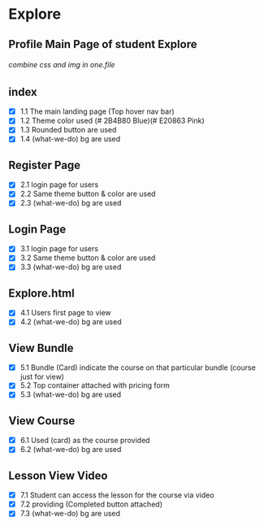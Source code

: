 # Explore

## Profile Main Page of student Explore
###### combine css and img in one.file 
###### <!--- contain all the web design interface of e-learning website --->

## index
- [x] 1.1 The main landing page (Top hover nav bar)
- [x] 1.2 Theme color used (# 2B4B80 Blue)(# E20863 Pink)
- [x] 1.3 Rounded button are used
- [x] 1.4 (what-we-do) bg are used
    
## Register Page
- [x] 2.1 login page for users
- [x] 2.2 Same theme button & color are used
- [x] 2.3 (what-we-do) bg are used
    
## Login Page 
- [x] 3.1 login page for users
- [x] 3.2 Same theme button & color are used
- [x] 3.3 (what-we-do) bg are used
    
## Explore.html
- [x] 4.1 Users first page to view 
- [x] 4.2 (what-we-do) bg are used 
    
## View Bundle
- [x] 5.1 Bundle (Card) indicate the course on that particular bundle (course just for view)
- [x] 5.2 Top container attached with pricing form
- [x] 5.3 (what-we-do) bg are used
    
## View Course
- [x] 6.1 Used (card) as the course provided
- [x] 6.2 (what-we-do) bg are used
    
## Lesson View Video
- [x] 7.1 Student can access the lesson for the course via video
- [x] 7.2 providing (Completed button attached)
- [x] 7.3 (what-we-do) bg are used 

